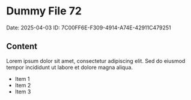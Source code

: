 # Dummy File 72

Date: 2025-04-03
ID: 7C00FF6E-F309-4914-A74E-42911C479251

## Content

Lorem ipsum dolor sit amet, consectetur adipiscing elit.
Sed do eiusmod tempor incididunt ut labore et dolore magna aliqua.

* Item 1
* Item 2
* Item 3
